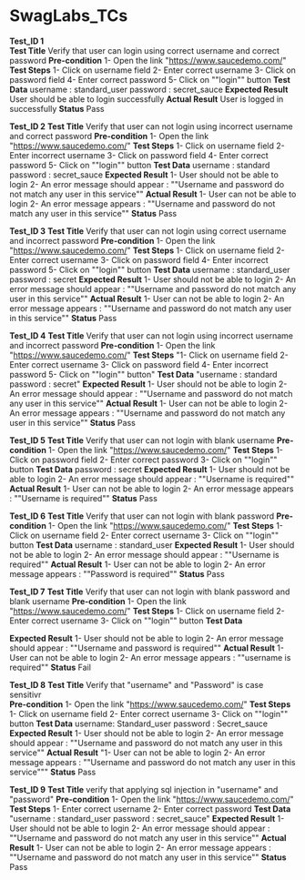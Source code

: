 # SwagLabs_TCs <br>

**Test_ID 1**<br>
**Test Title**
Verify that user can login using correct username and correct password
**Pre-condition**
1- Open the link "https://www.saucedemo.com/"
**Test Steps**
1- Click on username field
2- Enter correct username
3- Click on password field
4- Enter correct password
5- Click on ""login"" button
**Test Data**
username : standard_user
password : secret_sauce
**Expected Result**
User should be able to login successfully 
**Actual Result**
User is logged in successfully
**Status**
Pass

**Test_ID 2**
**Test Title**
Verify that user can not login using incorrect username and correct password
**Pre-condition**
1- Open the link "https://www.saucedemo.com/"
**Test Steps**
1- Click on username field
2- Enter incorrect username
3- Click on password field
4- Enter correct password
5- Click on ""login"" button
**Test Data**
username : standard
password : secret_sauce
**Expected Result**
1- User should not be able to login
2- An error message should appear : 
   ""Username and password do not match any user in this service""
**Actual Result**
1- User can not be able to login
2- An error message appears : 
   ""Username and password do not match any user in this service""
**Status**
Pass

**Test_ID 3**
**Test Title**
Verify that user can not login using correct username and incorrect password
**Pre-condition**
1- Open the link "https://www.saucedemo.com/"
**Test Steps**
1- Click on username field
2- Enter correct username
3- Click on password field
4- Enter incorrect password
5- Click on ""login"" button
**Test Data**
username : standard_user
password : secret
**Expected Result**
1- User should not be able to login
2- An error message should appear : 
   ""Username and password do not match any user in this service""
**Actual Result**
1- User can not be able to login
2- An error message appears : 
   ""Username and password do not match any user in this service""
**Status**
Pass

**Test_ID 4**
**Test Title**
Verify that user can not login using incorrect username and incorrect password
**Pre-condition**
1- Open the link "https://www.saucedemo.com/"
**Test Steps**
"1- Click on username field
2- Enter correct username
3- Click on password field
4- Enter incorrect password
5- Click on ""login"" button"
**Test Data**
"username : standard
password : secret"
**Expected Result**
1- User should not be able to login
2- An error message should appear : 
   ""Username and password do not match any user in this service""
**Actual Result**
1- User can not be able to login
2- An error message appears : 
   ""Username and password do not match any user in this service""
**Status**
Pass


**Test_ID 5**
**Test Title**
Verify that user can not login with blank username 
**Pre-condition**
1- Open the link "https://www.saucedemo.com/"
**Test Steps**
1- Click on password field
2- Enter correct password
3- Click on ""login"" button
**Test Data**
password : secret
**Expected Result**
1- User should not be able to login
2- An error message should appear : 
   ""Username is required""
**Actual Result**
1- User can not be able to login
2- An error message  appears : 
   ""Username is required""
**Status**
Pass

**Test_ID 6**
**Test Title**
Verify that user can not login with blank password
**Pre-condition**
1- Open the link "https://www.saucedemo.com/"
**Test Steps**
1- Click on username field
2- Enter correct username
3- Click on ""login"" button
**Test Data**
username : standard_user
**Expected Result**
1- User should not be able to login
2- An error message should appear : 
   ""Username is required""
**Actual Result**
1- User can not be able to login
2- An error message  appears : 
   ""Password is required""
**Status**
Pass

**Test_ID 7**
**Test Title**
Verify that user can not login with blank password and blank username 
**Pre-condition**
1- Open the link "https://www.saucedemo.com/"
**Test Steps**
1- Click on username field
2- Enter correct username
3- Click on ""login"" button
**Test Data**

**Expected Result**
1- User should not be able to login
2- An error message should appear : 
   ""Username and password is required""
**Actual Result**
1- User can not be able to login
2- An error message  appears : 
   ""username is required""
**Status**
Fail

**Test_ID 8**
**Test Title**
Verify that "username" and "Password" is case sensitivr  
**Pre-condition**
1- Open the link "https://www.saucedemo.com/"
**Test Steps**
1- Click on username field
2- Enter correct username
3- Click on ""login"" button
**Test Data**
username: Standard_user
password : Secret_sauce
**Expected Result**
1- User should not be able to login
2- An error message should appear : 
   ""Username and password do not match any user in this service""
**Actual Result**
"1- User can not be able to login
2- An error message  appears : 
   ""Username and password do not match any user in this service"""
**Status**
Pass

**Test_ID 9**
**Test Title**
verify that applying sql injection in "username" and "password"
**Pre-condition**
1- Open the link "https://www.saucedemo.com/"
**Test Steps**
1- Enter correct username
2- Enter correct password
**Test Data**
"username : standard_user
password : secret_sauce"
**Expected Result**
1- User should not be able to login
2- An error message should appear : 
   ""Username and password do not match any user in this service""
**Actual Result**
1- User can not be able to login
2- An error message  appears : 
   ""Username and password do not match any user in this service""
**Status**
Pass





